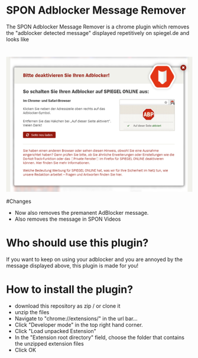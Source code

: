 # SPON Adblocker Message Remover
The SPON Adblocker Message Remover is a chrome plugin which removes the "adblocker detected message" displayed repetitively on spiegel.de and looks like

# 
[![N|Solid](https://github.com/GerhardK90/SPON-ADB-Message-Remover/blob/master/ADB-Message.PNG?raw=true)]()

#Changes
- Now also removes the premanent AdBlocker message. 
- Also removes the message in SPON Videos


# Who should use this plugin?
If you want to keep on using your adblocker and you are annoyed by the message displayed above, this plugin is made for you!



# How to install the plugin?
- download this repository as zip / or clone it
- unzip the files 
- Navigate to "chrome://extensions/" in the url bar...
- Click "Developer mode" in the top right hand corner.
- Click "Load unpacked Estension"
- In the "Extension root directory" field, choose the folder that contains the unzipped extension files
- Click OK

